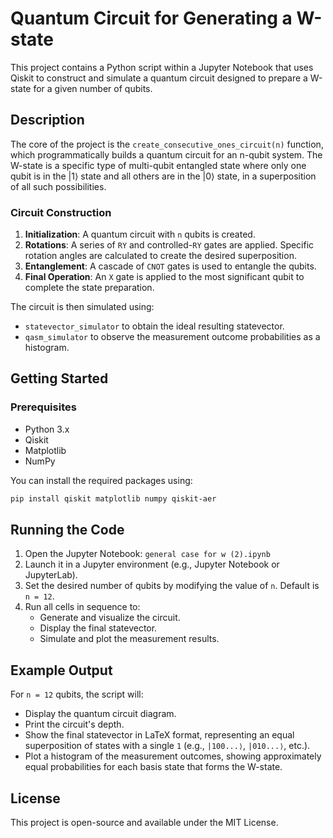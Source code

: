 # Quantum Circuit for Generating a W-state

This project contains a Python script within a Jupyter Notebook that uses Qiskit to construct and simulate a quantum circuit designed to prepare a W-state for a given number of qubits.

## Description

The core of the project is the `create_consecutive_ones_circuit(n)` function, which programmatically builds a quantum circuit for an n-qubit system. The W-state is a specific type of multi-qubit entangled state where only one qubit is in the |1⟩ state and all others are in the |0⟩ state, in a superposition of all such possibilities.

### Circuit Construction

1. **Initialization**: A quantum circuit with `n` qubits is created.
2. **Rotations**: A series of `RY` and controlled-`RY` gates are applied. Specific rotation angles are calculated to create the desired superposition.
3. **Entanglement**: A cascade of `CNOT` gates is used to entangle the qubits.
4. **Final Operation**: An `X` gate is applied to the most significant qubit to complete the state preparation.

The circuit is then simulated using:
- `statevector_simulator` to obtain the ideal resulting statevector.
- `qasm_simulator` to observe the measurement outcome probabilities as a histogram.

## Getting Started

### Prerequisites

- Python 3.x
- Qiskit
- Matplotlib
- NumPy

You can install the required packages using:

```bash
pip install qiskit matplotlib numpy qiskit-aer
```

## Running the Code

1. Open the Jupyter Notebook: `general case for w (2).ipynb`
2. Launch it in a Jupyter environment (e.g., Jupyter Notebook or JupyterLab).
3. Set the desired number of qubits by modifying the value of `n`. Default is `n = 12`.
4. Run all cells in sequence to:
   - Generate and visualize the circuit.
   - Display the final statevector.
   - Simulate and plot the measurement results.

## Example Output

For `n = 12` qubits, the script will:

- Display the quantum circuit diagram.
- Print the circuit's depth.
- Show the final statevector in LaTeX format, representing an equal superposition of states with a single `1` (e.g., `|100...⟩`, `|010...⟩`, etc.).
- Plot a histogram of the measurement outcomes, showing approximately equal probabilities for each basis state that forms the W-state.

## License

This project is open-source and available under the MIT License.
